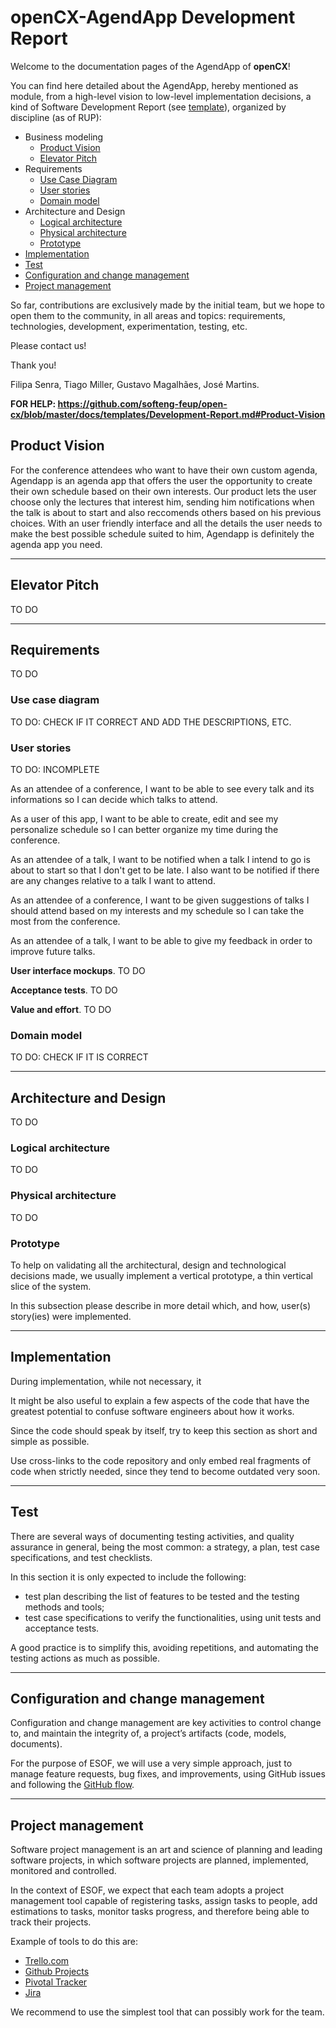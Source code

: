 # openCX-AgendApp Development Report

Welcome to the documentation pages of the AgendApp of **openCX**!

You can find here detailed about the AgendApp, hereby mentioned as module, from a high-level vision to low-level implementation decisions, a kind of Software Development Report (see [template](https://github.com/softeng-feup/open-cx/blob/master/docs/templates/Development-Report.md)), organized by discipline (as of RUP): 

* Business modeling 
  * [Product Vision](#Product-Vision)
  * [Elevator Pitch](#Elevator-Pitch)
* Requirements
  * [Use Case Diagram](#Use-case-diagram)
  * [User stories](#User-stories)
  * [Domain model](#Domain-model)
* Architecture and Design
  * [Logical architecture](#Logical-architecture)
  * [Physical architecture](#Physical-architecture)
  * [Prototype](#Prototype)
* [Implementation](#Implementation)
* [Test](#Test)
* [Configuration and change management](#Configuration-and-change-management)
* [Project management](#Project-management)

So far, contributions are exclusively made by the initial team, but we hope to open them to the community, in all areas and topics: requirements, technologies, development, experimentation, testing, etc.

Please contact us! 

Thank you!

Filipa Senra, Tiago Miller, Gustavo Magalhães, José Martins.

**FOR HELP: https://github.com/softeng-feup/open-cx/blob/master/docs/templates/Development-Report.md#Product-Vision**

## Product Vision
For the conference attendees who want to have their own custom agenda, Agendapp is an agenda app that offers the user the opportunity to create their own schedule based on their own interests. Our product lets the user choose only the lectures that interest him, sending him notifications when the talk is about to start and also reccomends others based on his previous choices. With an user friendly interface and all the details the user needs to make the best possible schedule suited to him, Agendapp is definitely the agenda app you need.

---
## Elevator Pitch
TO DO

---
## Requirements

TO DO

### Use case diagram 

TO DO: CHECK IF IT CORRECT AND ADD THE DESCRIPTIONS, ETC.

### User stories

TO DO: INCOMPLETE 

As an attendee of a conference, I want to be able to see every talk and its informations so I can decide which talks to attend. 

As a user of this app, I want to be able to create, edit and see my personalize schedule so I can better organize my time during the conference. 

As an attendee of a talk, I want to be notified when a talk I intend to go is about to start so that I don't get to be late. I also want to be notified if there are any changes relative to a talk I want to attend.

As an attendee of a conference, I want to be given suggestions of talks I should attend based on my interests and my schedule so I can take the most from the conference. 

As an attendee of a talk, I want to be able to give my feedback in order to improve future talks.


**User interface mockups**.
TO DO

**Acceptance tests**.
TO DO

**Value and effort**.
TO DO

### Domain model

TO DO: CHECK IF IT IS CORRECT

---

## Architecture and Design
TO DO

### Logical architecture
TO DO

### Physical architecture
TO DO

### Prototype
To help on validating all the architectural, design and technological decisions made, we usually implement a vertical prototype, a thin vertical slice of the system.

In this subsection please describe in more detail which, and how, user(s) story(ies) were implemented.

---

## Implementation
During implementation, while not necessary, it 

It might be also useful to explain a few aspects of the code that have the greatest potential to confuse software engineers about how it works. 

Since the code should speak by itself, try to keep this section as short and simple as possible.

Use cross-links to the code repository and only embed real fragments of code when strictly needed, since they tend to become outdated very soon.

---
## Test

There are several ways of documenting testing activities, and quality assurance in general, being the most common: a strategy, a plan, test case specifications, and test checklists.

In this section it is only expected to include the following:
* test plan describing the list of features to be tested and the testing methods and tools;
* test case specifications to verify the functionalities, using unit tests and acceptance tests.
 
A good practice is to simplify this, avoiding repetitions, and automating the testing actions as much as possible.

---
## Configuration and change management

Configuration and change management are key activities to control change to, and maintain the integrity of, a project’s artifacts (code, models, documents).

For the purpose of ESOF, we will use a very simple approach, just to manage feature requests, bug fixes, and improvements, using GitHub issues and following the [GitHub flow](https://guides.github.com/introduction/flow/).


---

## Project management

Software project management is an art and science of planning and leading software projects, in which software projects are planned, implemented, monitored and controlled.

In the context of ESOF, we expect that each team adopts a project management tool capable of registering tasks, assign tasks to people, add estimations to tasks, monitor tasks progress, and therefore being able to track their projects.

Example of tools to do this are:
  * [Trello.com](https://trello.com)
  * [Github Projects](https://github.com/features/project-management/com)
  * [Pivotal Tracker](https://www.pivotaltracker.com)
  * [Jira](https://www.atlassian.com/software/jira)

We recommend to use the simplest tool that can possibly work for the team.




